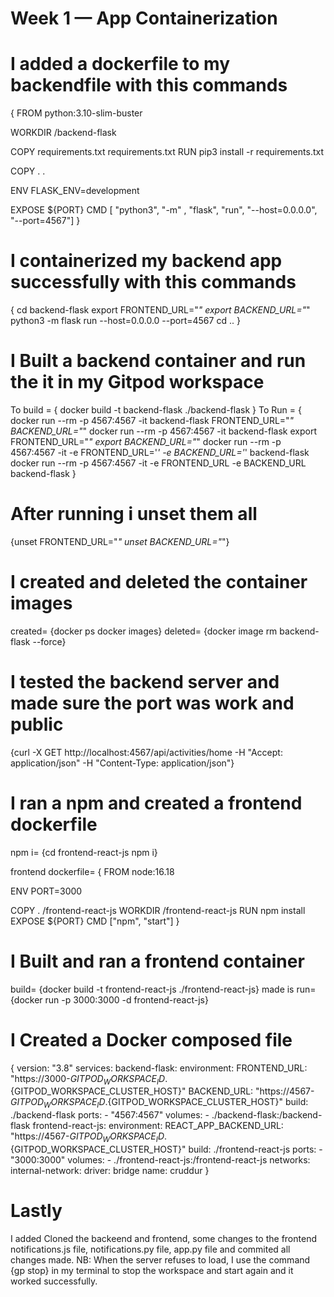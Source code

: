 # Week 1 — App Containerization

# I added a dockerfile to my backendfile with this commands
{
FROM python:3.10-slim-buster

WORKDIR /backend-flask

COPY requirements.txt requirements.txt
RUN pip3 install -r requirements.txt

COPY . .

ENV FLASK_ENV=development

EXPOSE ${PORT}
CMD [ "python3", "-m" , "flask", "run", "--host=0.0.0.0", "--port=4567"] 
}

# I containerized my backend app successfully with this commands
{
cd backend-flask
export FRONTEND_URL="*"
export BACKEND_URL="*"
python3 -m flask run --host=0.0.0.0 --port=4567
cd ..
}

# I Built a backend container and run the it in my Gitpod workspace
 To build = 
 {
 docker build -t  backend-flask ./backend-flask
 }
 To Run =
 {
 docker run --rm -p 4567:4567 -it backend-flask
FRONTEND_URL="*" BACKEND_URL="*" docker run --rm -p 4567:4567 -it backend-flask
export FRONTEND_URL="*"
export BACKEND_URL="*"
docker run --rm -p 4567:4567 -it -e FRONTEND_URL='*' -e BACKEND_URL='*' backend-flask
docker run --rm -p 4567:4567 -it  -e FRONTEND_URL -e BACKEND_URL backend-flask
}

# After running i unset them all
{unset FRONTEND_URL="*"
unset BACKEND_URL="*"}

# I created and deleted the container images
created= {docker ps
docker images}
deleted= {docker image rm backend-flask --force}

# I tested the backend server and made sure the port was work and public
  {curl -X GET http://localhost:4567/api/activities/home -H "Accept: application/json" -H "Content-Type: application/json"}
  
# I ran a npm and created a frontend dockerfile
npm i= {cd frontend-react-js
npm i}

frontend dockerfile= {
FROM node:16.18

ENV PORT=3000

COPY . /frontend-react-js
WORKDIR /frontend-react-js
RUN npm install
EXPOSE ${PORT}
CMD ["npm", "start"]
}

# I Built and ran a frontend container
build= {docker build -t frontend-react-js ./frontend-react-js}
made is run= {docker run -p 3000:3000 -d frontend-react-js}

# I Created a Docker composed file
{
version: "3.8"
services:
  backend-flask:
    environment:
      FRONTEND_URL: "https://3000-${GITPOD_WORKSPACE_ID}.${GITPOD_WORKSPACE_CLUSTER_HOST}"
      BACKEND_URL: "https://4567-${GITPOD_WORKSPACE_ID}.${GITPOD_WORKSPACE_CLUSTER_HOST}"
    build: ./backend-flask
    ports:
      - "4567:4567"
    volumes:
      - ./backend-flask:/backend-flask
  frontend-react-js:
    environment:
      REACT_APP_BACKEND_URL: "https://4567-${GITPOD_WORKSPACE_ID}.${GITPOD_WORKSPACE_CLUSTER_HOST}"
    build: ./frontend-react-js
    ports:
      - "3000:3000"
    volumes:
      - ./frontend-react-js:/frontend-react-js
networks: 
  internal-network:
    driver: bridge
    name: cruddur
    }

# Lastly
I added Cloned the backeend and frontend, some changes to the frontend notifications.js file, notifications.py file, app.py file and commited all changes made.
 NB: When the server refuses to load, I use the command {gp stop} in my terminal to stop the workspace and start again and it worked successfully.
  


  
